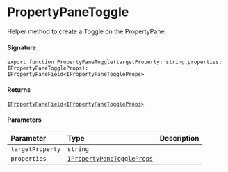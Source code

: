 # PropertyPaneToggle

Helper method to create a Toggle on the PropertyPane.

#### Signature
`export function PropertyPaneToggle(targetProperty: string,properties: IPropertyPaneToggleProps): IPropertyPaneField<IPropertyPaneToggleProps>`

#### Returns
[`IPropertyPaneField<IPropertyPaneToggleProps>`](IPropertyPaneField.md)

#### Parameters


| Parameter	   | Type    | Description |
|:-------------|:---------------|:------------|
| `targetProperty`    | `string` |  |
| `properties`    | [`IPropertyPaneToggleProps`](IPropertyPaneToggleProps.md) |  |

